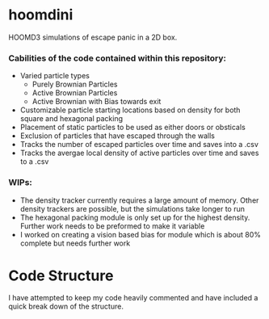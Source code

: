 # hoomdini
HOOMD3 simulations of escape panic in a 2D box.

### Cabilities of the code contained within this repository: 
- Varied particle types
  - Purely Brownian Particles 
  - Active Brownian Particles
  - Active Brownian with Bias towards exit 
- Customizable particle starting locations based on density for both square and hexagonal packing
- Placement of static particles to be used as either doors or obsticals
- Exclusion of particles that have escaped through the walls
- Tracks the number of escaped particles over time and saves into a .csv 
- Tracks the avergae local density of active particles over time and saves to a .csv

### WIPs:
- The density tracker currently requires a large amount of memory. Other density trackers are possible, but the simulations take longer to run
- The hexagonal packing module is only set up for the highest density. Further work needs to be preformed to make it variable
- I worked on creating a vision based bias for module which is about 80% complete but needs further work


# Code Structure
I have attempted to keep my code heavily commented and have included a quick break down of the structure. 

